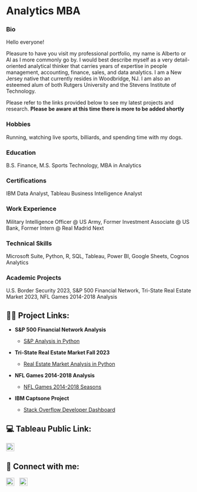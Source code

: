 # Analytics MBA
### Bio
Hello everyone!

Pleasure to have you visit my professional portfolio, my name is Alberto or Al as I more commonly go by.  I would best describe myself as a very detail-oriented analytical thinker that carries years of expertise in people management, accounting, finance, sales, and data analytics. I am a New Jersey native that currently resides in Woodbridge, NJ. I am also an esteemed alum of both Rutgers University and the Stevens Institute of Technology. 

Please refer to the links provided below to see my latest projects and research. **Please be aware at this time there is more to be added shortly**

### Hobbies
Running, watching live sports, billiards, and spending time with my dogs. 

### Education
B.S. Finance, M.S. Sports Technology, MBA in Analytics

### Certifications
IBM Data Analyst, Tableau Business Intelligence Analyst

### Work Experience
Military Intelligence Officer @ US Army, 
Former Investment Associate @ US Bank,
Former Intern @ Real Madrid Next

### Technical Skills
Microsoft Suite, Python, R, SQL, Tableau, Power BI, Google Sheets, Cognos Analytics

### Academic Projects
U.S. Border Security 2023,
S&P 500 Financial Network,
Tri-State Real Estate Market 2023,
NFL Games 2014-2018 Analysis

<h2>👨‍💻 Project Links:</h2>

- <b>S&P 500 Financial Network Analysis</b>
  - [S&P Analysis in Python](https://github.com/albertoavera/S-P-Financial-Network-)
 
- <b>Tri-State Real Estate Market Fall 2023</b>
  - [Real Estate Market Analysis in Python](https://github.com/albertoavera/Tri_State_Market)
 
- <b>NFL Games 2014-2018 Analysis</b>
  - [NFL Games 2014-2018 Seasons](https://github.com/albertoavera/NFL-Games-2014-2018-Subset)
 
- <b>IBM Captsone Project</b>
  - [Stack Overflow Developer Dashboard](https://github.com/albertoavera/IBM-Capstone-Project)
 
<h2>💻 Tableau Public Link:</h2> 

[<img style="margin-right: 10px; display: inline-block;" alt="AlbertoVera | Tableau" width="22px" src="https://cdn.jsdelivr.net/npm/simple-icons@v3/icons/tableau.svg" />][tableau]

[tableau]: https://public.tableau.com/app/profile/alberto.vera/vizzes

<h2> 🤳 Connect with me:</h2>

[<img style="margin-right: 10px; display: inline-block;" alt="AlbertoVera | LinkedIn" width="22px" src="https://cdn.jsdelivr.net/npm/simple-icons@v3/icons/linkedin.svg" />][linkedin]
[<img style="margin-right: 10px; display: inline-block;" alt="AlbertoVera | YouTube" width="22px" src="https://cdn.jsdelivr.net/npm/simple-icons@v3/icons/youtube.svg" />][youtube]

[linkedin]: https://linkedin.com/in/albertoavera
[youtube]: https://www.youtube.com/channel/UCJA2Q7NMA2sNoCzqByj6Ysw
